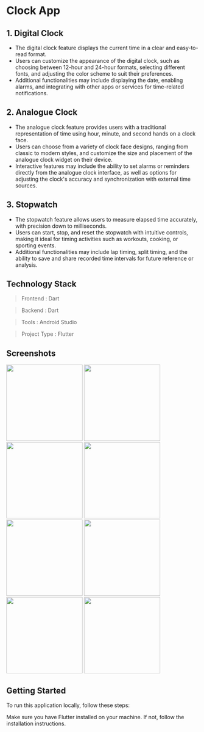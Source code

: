 # Clock App

## 1. Digital Clock
- The digital clock feature displays the current time in a clear and easy-to-read format. 
- Users can customize the appearance of the digital clock, such as choosing between 12-hour and 24-hour formats, selecting different fonts, and adjusting the color scheme to suit their preferences.
- Additional functionalities may include displaying the date, enabling alarms, and integrating with other apps or services for time-related notifications.

## 2. Analogue Clock
- The analogue clock feature provides users with a traditional representation of time using hour, minute, and second hands on a clock face.
- Users can choose from a variety of clock face designs, ranging from classic to modern styles, and customize the size and placement of the analogue clock widget on their device.
- Interactive features may include the ability to set alarms or reminders directly from the analogue clock interface, as well as options for adjusting the clock's accuracy and synchronization with external time sources.

## 3. Stopwatch
- The stopwatch feature allows users to measure elapsed time accurately, with precision down to milliseconds.
- Users can start, stop, and reset the stopwatch with intuitive controls, making it ideal for timing activities such as workouts, cooking, or sporting events.
- Additional functionalities may include lap timing, split timing, and the ability to save and share recorded time intervals for future reference or analysis.
## Technology Stack

> Frontend     : Dart

> Backend      : Dart

> Tools        : Android Studio

> Project Type : Flutter


## Screenshots

<img src = "https://github.com/parth7192/clock_application/assets/142138451/8c22b0e2-74b8-42c5-809d-d0ab27e2e6dc" width = "200">

<img src = "https://github.com/parth7192/clock_application/assets/142138451/e0a7f867-977d-4561-b4fd-598f54b6f492" width = "200">

<img src = "https://github.com/parth7192/clock_application/assets/142138451/71ff1382-acbe-4fd9-9ca1-13ff0507a4e5" width = "200">

<img src = "https://github.com/parth7192/clock_application/assets/142138451/077b6a93-e8c2-4f18-940c-992a9404fad5" width = "200">

<img src = "https://github.com/parth7192/clock_application/assets/142138451/f798f24f-fcc3-4ce3-b4c9-4dd19989888f" width = "200">

<img src = "https://github.com/parth7192/clock_application/assets/142138451/7b503318-06db-425e-9df2-984f303ba58c" width = "200">

<img src = "https://github.com/parth7192/clock_application/assets/142138451/e69704a1-563d-4239-a00b-1324de2feb8b" width = "200">

<img src = "https://github.com/parth7192/clock_application/assets/142138451/ff58d531-5b33-44e9-bec5-964c2a06a483" width = "200">



## Getting Started

To run this application locally, follow these steps:

Make sure you have Flutter installed on your machine. If not, follow the installation instructions.

